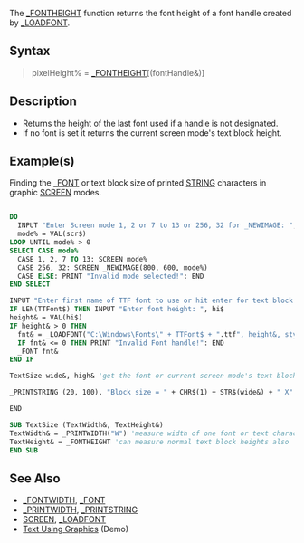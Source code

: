 The [_FONTHEIGHT](_FONTHEIGHT) function returns the font height of a font handle created by [_LOADFONT](_LOADFONT).

## Syntax

> pixelHeight% = [_FONTHEIGHT](_FONTHEIGHT)[(fontHandle&)] 

## Description

* Returns the height of the last font used if a handle is not designated.
* If no font is set it returns the current screen mode's text block height.

## Example(s)

Finding the [_FONT](_FONT) or text block size of printed [STRING](STRING) characters in graphic [SCREEN](SCREEN) modes.

```vb

DO
  INPUT "Enter Screen mode 1, 2 or 7 to 13 or 256, 32 for _NEWIMAGE: ", scr$
  mode% = VAL(scr$)
LOOP UNTIL mode% > 0
SELECT CASE mode%
  CASE 1, 2, 7 TO 13: SCREEN mode%
  CASE 256, 32: SCREEN _NEWIMAGE(800, 600, mode%)
  CASE ELSE: PRINT "Invalid mode selected!": END
END SELECT

INPUT "Enter first name of TTF font to use or hit enter for text block size: ", TTFont$
IF LEN(TTFont$) THEN INPUT "Enter font height: ", hi$
height& = VAL(hi$)
IF height& > 0 THEN
  fnt& = _LOADFONT("C:\Windows\Fonts\" + TTFont$ + ".ttf", height&, style$)
  IF fnt& <= 0 THEN PRINT "Invalid Font handle!": END
  _FONT fnt&
END IF

TextSize wide&, high& 'get the font or current screen mode's text block pixel size

_PRINTSTRING (20, 100), "Block size = " + CHR$(1) + STR$(wide&) + " X" + STR$(high&) + " " + CHR$(2)

END

SUB TextSize (TextWidth&, TextHeight&)
TextWidth& = _PRINTWIDTH("W") 'measure width of one font or text character
TextHeight& = _FONTHEIGHT 'can measure normal text block heights also
END SUB 

```

## See Also

* [_FONTWIDTH](_FONTWIDTH), [_FONT](_FONT)
* [_PRINTWIDTH](_PRINTWIDTH), [_PRINTSTRING](_PRINTSTRING)
* [SCREEN](SCREEN), [_LOADFONT](_LOADFONT)
* [Text Using Graphics](Text-Using-Graphics) (Demo)
